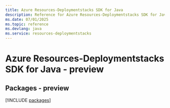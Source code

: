 ```yaml
---
title: Azure Resources-Deploymentstacks SDK for Java
description: Reference for Azure Resources-Deploymentstacks SDK for Java
ms.date: 07/01/2025
ms.topic: reference
ms.devlang: java
ms.service: resources-deploymentstacks
---
```

# Azure Resources-Deploymentstacks SDK for Java - preview
## Packages - preview
[!INCLUDE [packages](resources-deploymentstacks-index.md)]